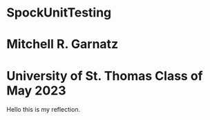 # SpockUnitTesting
# Mitchell R. Garnatz
# University of St. Thomas Class of May 2023
Hello this is my reflection.
